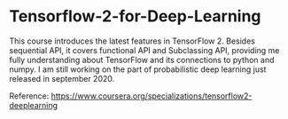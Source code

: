 # Tensorflow-2-for-Deep-Learning

This course introduces the latest features in TensorFlow 2. Besides sequential API, it covers functional API and Subclassing API, providing me fully understanding about TensorFlow and its connections to python and numpy. I am still working on the part of probabilistic deep learning just released in september 2020.

Reference: https://www.coursera.org/specializations/tensorflow2-deeplearning
